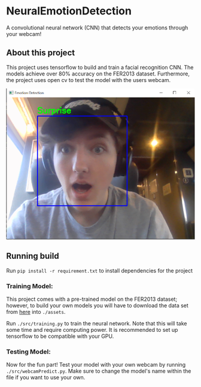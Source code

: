 # NeuralEmotionDetection

A convolutional neural network (CNN) that detects your emotions through your webcam!

## About this project

This project uses tensorflow to build and train a facial recognition CNN. The models achieve over 80% accuracy on the FER2013 dataset. Furthermore, the project uses open cv to test the model with the users webcam.

![Example image of webcam viwer detecting emotion](./assets/HoldenSurprised.PNG "Holden Looking Suprised!")

## Running build

Run `pip install -r requirement.txt` to install dependencies for the project

### Training Model:

This project comes with a pre-trained model on the FER2013 dataset; however, to build your own models you will have to download the data set from [here](https://www.kaggle.com/datasets/deadskull7/fer2013) into `./assets`.

Run `./src/training.py` to train the neural network. Note that this will take some time and require computing power. It is recommended to set up tensorflow to be compatible with your GPU.

### Testing Model:

Now for the fun part! Test your model with your own webcam by running `./src/webcamPredict.py`. Make sure to change the model's name within the file if you want to use your own.
